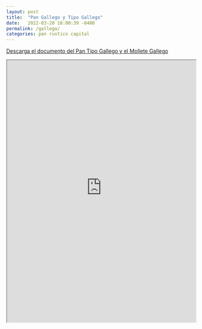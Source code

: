 ```yaml
---
layout: post
title:  "Pan Gallego y Tipo Gallego"
date:   2022-03-20 18:00:39 -0400
permalink: /gallego/
categories: pan rustico capital
---
```


<a href="https://panesvenezolanos.github.io/assets/pdf/Pan-Tipo_Gallego-Mollete_Gallego.pdf">Descarga el documento del Pan Tipo Gallego y el Mollete Gallego
</a>
<iframe src="https://panesvenezolanos.github.io/assets/pdf/Pan-Tipo_Gallego-Mollete_Gallego.pdf" width="100%" height="700px">
